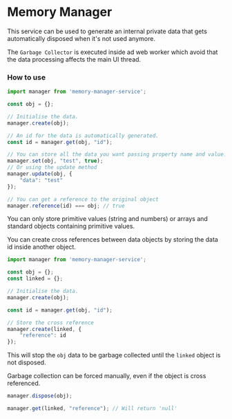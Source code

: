 # Memory Manager

This service can be used to generate an internal private data that gets automatically disposed when it's not used anymore.

The `Garbage Collector` is executed inside ad web worker which avoid that the data processing affects the main UI thread.

### How to use
```javascript
import manager from 'memory-manager-service';

const obj = {};

// Initialise the data.
manager.create(obj);

// An id for the data is automatically generated.
const id = manager.get(obj, "id");

// You can store all the data you want passing property name and value.
manager.set(obj, "test", true);
// Or using the update method
manager.update(obj, {
    "data": "test"
});

// You can get a reference to the original object
manager.reference(id) === obj; // true
```

You can only store primitive values (string and numbers) or arrays and standard objects containing primitive values.

You can create cross references between data objects by storing the data id inside another object.

```javascript
import manager from 'memory-manager-service';

const obj = {};
const linked = {};

// Initialise the data.
manager.create(obj);

const id = manager.get(obj, "id");

// Store the cross reference
manager.create(linked, {
    "reference": id
});
```

This will stop the `obj` data to be garbage collected until the `linked` object is not disposed.

Garbage collection can be forced manually, even if the object is cross referenced.
```javascript
manager.dispose(obj);

manager.get(linked, "reference"); // Will return 'null'
```
